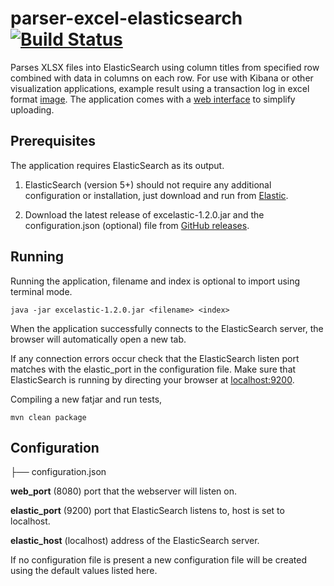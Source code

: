 # parser-excel-elasticsearch [![Build Status](https://travis-ci.org/codingchili/parser-excel-elasticsearch.svg?branch=master)](https://travis-ci.org/codingchili/parser-excel-elasticsearch)

Parses XLSX files into ElasticSearch using column titles from specified row combined with data in columns on each row. For use with Kibana or other visualization applications, example result using a transaction log in excel format  [image](https://raw.githubusercontent.com/codingchili/parser-banktrans-es/master/sample-redacted.png). The application comes with a [web interface](https://raw.githubusercontent.com/codingchili/parser-excel-elasticsearch/master/sample-ui.png) to simplify uploading.

## Prerequisites
The application requires ElasticSearch as its output.

1. ElasticSearch (version 5+) should not require any additional configuration or installation, just download and run from [Elastic](https://www.elastic.co/products). 

2. Download the latest release of excelastic-1.2.0.jar and the configuration.json (optional) file from [GitHub releases](https://github.com/codingchili/parser-excel-elasticsearch/releases).

## Running
Running the application, filename and index is optional to import using terminal mode.
```
java -jar excelastic-1.2.0.jar <filename> <index>
```

When the application successfully connects to the ElasticSearch server, the browser will automatically open a new tab.

If any connection errors occur check that the ElasticSearch listen port matches with the elastic_port in the configuration file. Make sure that ElasticSearch is running by directing your browser at [localhost:9200](http://localhost:9200/).

Compiling a new fatjar and run tests,
```
mvn clean package
```

## Configuration

├── configuration.json


**web_port** (8080) port that the webserver will listen on. 

**elastic_port** (9200) port that ElasticSearch listens to, host is set to localhost. 

**elastic_host** (localhost) address of the ElasticSearch server.

If no configuration file is present a new configuration file will be created using the default values listed here.

